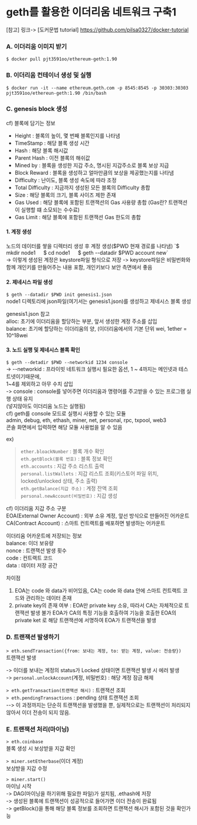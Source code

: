 # geth를 활용한 이더리움 네트워크 구축1

[참고]
링크-> [도커문법 tutorial]
https://github.com/pilsa0327/docker-tutorial 

### A. 이더리움 이미지 받기  
`$ docker pull pjt3591oo/ethereum-geth:1.90`

### B. 이더리움 컨테이너 생성 및 실행  
`$ docker run -it --name ethereum.geth.com -p 8545:8545 -p 30303:30303 pjt3591oo/ethereun-geth:1.90 /bin/bash`

### C. genesis block 생성    
 
 cf) 블록에 담기는 정보
 - Height : 블록의 높이, 몇 번째 블록인지를 나타냄  
 - TimeStamp : 해당 블록 생성 시간  
 - Hash : 해당 블록 해시값  
 - Parent Hash : 이전 블록의 해쉬값  
 - Mined by : 블록을 생성한 지갑 주소, 명시된 지갑주소로 블록 보상 지급  
 - Block Reward : 블록을 생성하고 얼마만큼의 보상을 제공했는지를 나타냄  
 - Difficulty : 난이도, 블록 생성 속도에 따라 조정  
 - Total Difficulty : 지금까지 생성된 모든 블록의 Difficulty 총합  
 - Size : 해당 블록의 크기, 블록 사이즈 제한 존재  
 - Gas Used : 해당 블록에 포함된 트랜잭션의 Gas 사용량 총합 (Gas란? 트랜잭션이 실행할 떄 소모되는 수수료)  
 - Gas Limit : 해당 블록에 포함된 트랜잭션 Gas 한도의 총합  

#### 1. 계정 생성
 노드의 데이터를 쌓을 디렉터리 생성 후 계정 생성($PWD 현재 경로를 나타냄)  
   `$ mkdir node1`  
   `$ cd node1`  
   `$ geth --datadir $PWD account new`  
  -> 이렇게 생성된 계정은 keystore파일 형식으로 저장
  -> keystore파일은  비밀번화와 함께 개인키를 만들어주는 내용 포함, 개인키보다 보안 측면에서 좋음

#### 2. 제네시스 파일 생성
 `$ geth --datadir $PWD init genesis1.json`  
 node1 디렉토리에 json파일(여기서는 genesis1.json)를 생성하고 제네시스 블록 생성  

 genesis1.json 참고  
   alloc: 초기에 이더리움을 할당하는 부분, 앞서 생성한 계정 주소를 삽입  
   balance: 초기에 할당하는 이더리움의 양, (이더리움에서의 기본 단위 wei, 1ether = 10^18wei  

#### 3. 노드 실행 및 제네시스 블록 확인  
 `$ geth --detadir $PWD --networkid 1234 console`  
 -> --networkid : 프라이빗 네트워크 실행시 필요한 옵션, 1 ~ 4까지는 메인넷과 테스트넷이기때문에,   
 1~4를 제외하고 아무 수치 삽입  
 -> console : console를 넣어주면 이더리움과 명령어를 주고받을 수 있는 프로그램 실행 상태 유지  
 (넣지않아도 이더리움 노드는 실행됨)         
 cf) geth를 console 모드로 실행시 사용할 수 있는 모듈  
 admin, debug, eth, ethash, miner, net, personal, rpc, txpool, web3  
 콘솔 화면에서 입력하면 해당 모듈 사용법을 알 수 있음   
 
 
ex)   
 > `ether.bloackNumber` : 블록 개수 확인  
 > `eth.getBlock(블록 번호)` : 블록 정보 확인  
 > `eth.accounts` : 지갑 주소 리스트 출력  
 > `personal.listWallets` : 지갑 리스트 조회(키스토어 파일 위치, locked/unlocked 상태, 주소 출력)  
 > `eth.getBalance(지갑 주소)` : 계정 잔액 조회  
 > `personal.newAccount(비밀번호)` : 지갑 생성  

 cf) 이더리움 지갑 주소 구분  
 EOA(External Owner Account) : 외부 소유 계정, 앞선 방식으로 만들어진 어카운트  
 CA(Contract Account) : 스마트 컨트랙트를 배포하면 발생하는 어카운트 

  이더리움 어카운트에 저장되는 정보  
   balance: 이더 보유량  
   nonce : 트랜잭션 발생 횟수  
   code : 컨트랙트 코드  
   data : 데이터 저장 공간  

  차이점
  1) EOA는 code 와 data가 비어있음, CA는 code 와 data 안에 스마트 컨트랙트 코드와 관리하는 데이터 존재
  2) private key의 존재 여부 : EOA만 private key 소유, 따라서 CA는 자체적으로 트랜잭션 발생 불가
    EOA가 CA의 특정 기능을 호출하여 기능을 호출한 EOA의 private ket 로 해당 트랜잭션에 서명하여 EOA가 트랜잭션을 발생 


### D. 트랜잭션 발생하기  
   `> eth.sendTransaction({from: 보내는 계정, to: 받는 계정, value: 전송량})`  
      트랜잭션 발생

   -> 이더를 보내는 계정의 status가 Locked 상태이면 트랜잭션 발생 시 에러 발생    
   -> `personal.unlockAccount`(계정, 비밀번호) : 해당 계정 잠금 해제  

  `> eth.getTransaction(트랜잭션 해시)` : 트랜잭션 조회    
  `> eth.pendingTransactions` : pending 상태 트랜잭션 조회  
  --> 이 과정까지는 단순히 트랜잭션을 발생했을 뿐, 실제적으로는 트랜잭션이 처리되지 않아서
      이더 전송이 되지 않음.

### E. 트랜잭션 처리(마이닝)  
   `> eth.coinbase`  
    블록 생성 시 보상받을 지갑 확인  
    
   `> miner.setEtherbase`(이더 계정)  
   보상받을 지갑 수정  
   
   `> miner.start()`  
   마이닝 시작  
   -> DAG(마이닝을 하기위해 필요한 파일)가 설치됨, .ethash에 저장   
   -> 생성된 블록에 트랜잭션이 성공적으로 들어가면 이더 전송이 완료됨  
   -> getBlock()을 통해 해당 블록 정보를 조회하면 트랜잭션 해시가 포함된 것을 확인가능












